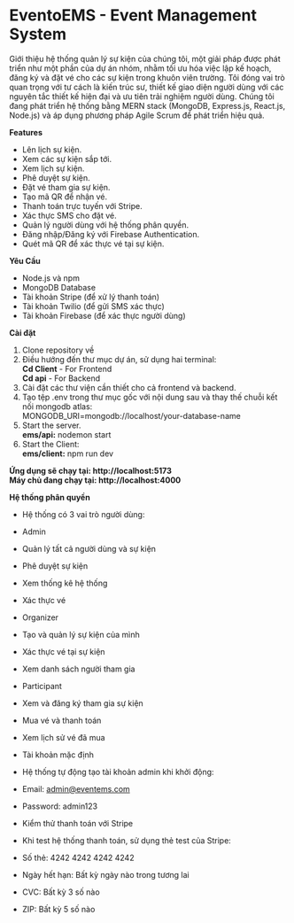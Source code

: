 # EventoEMS - Event Management System

Giới thiệu hệ thống quản lý sự kiện của chúng tôi, một giải pháp được phát triển như một phần của dự án nhóm, nhằm tối ưu hóa việc lập kế hoạch, đăng ký và đặt vé cho các sự kiện trong khuôn viên trường. Tôi đóng vai trò quan trọng với tư cách là kiến trúc sư, thiết kế giao diện người dùng với các nguyên tắc thiết kế hiện đại và ưu tiên trải nghiệm người dùng. Chúng tôi đang phát triển hệ thống bằng MERN stack (MongoDB, Express.js, React.js, Node.js) và áp dụng phương pháp Agile Scrum để phát triển hiệu quả.


**Features**
* Lên lịch sự kiện.
* Xem các sự kiện sắp tới.
* Xem lịch sự kiện.
* Phê duyệt sự kiện.
* Đặt vé tham gia sự kiện.
* Tạo mã QR để nhận vé.
* Thanh toán trực tuyến với Stripe.
* Xác thực SMS cho đặt vé.
* Quản lý người dùng với hệ thống phân quyền.
* Đăng nhập/Đăng ký với Firebase Authentication.
* Quét mã QR để xác thực vé tại sự kiện.

**Yêu Cầu**
* Node.js và npm
* MongoDB Database
* Tài khoản Stripe (để xử lý thanh toán)
* Tài khoản Twilio (để gửi SMS xác thực)
* Tài khoản Firebase (để xác thực người dùng)

**Cài đặt**
1. Clone repository về 
2. Điều hướng đến thư mục dự án, sử dụng hai terminal: <br>
    **Cd Client** - For Frontend <br>
    **Cd api** - For Backend <br>
3. Cài đặt các thư viện cần thiết cho cả frontend và backend.
4. Tạo tệp .env trong thư mục gốc với nội dung sau và thay thế chuỗi kết nối  mongodb atlas:  <br>
     MONGODB_URI=mongodb://localhost/your-database-name
5. Start the server.<br>
     **ems/api:** nodemon start<br>
7. Start the Client:<br>
      **ems/client:** npm run dev

**Ứng dụng sẽ chạy tại: http://localhost:5173**<br>
**Máy chủ đang chạy tại: http://localhost:4000**

**Hệ thống phân quyền**
* Hệ thống có 3 vai trò người dùng:

* Admin

* Quản lý tất cả người dùng và sự kiện
* Phê duyệt sự kiện
* Xem thống kê hệ thống
* Xác thực vé
* Organizer

* Tạo và quản lý sự kiện của mình
* Xác thực vé tại sự kiện
* Xem danh sách người tham gia
* Participant

* Xem và đăng ký tham gia sự kiện
* Mua vé và thanh toán
* Xem lịch sử vé đã mua
* Tài khoản mặc định
* Hệ thống tự động tạo tài khoản admin khi khởi động:

* Email: admin@eventems.com
* Password: admin123
* Kiểm thử thanh toán với Stripe
* Khi test hệ thống thanh toán, sử dụng thẻ test của Stripe:

* Số thẻ: 4242 4242 4242 4242
* Ngày hết hạn: Bất kỳ ngày nào trong tương lai
* CVC: Bất kỳ 3 số nào
* ZIP: Bất kỳ 5 số nào
 
